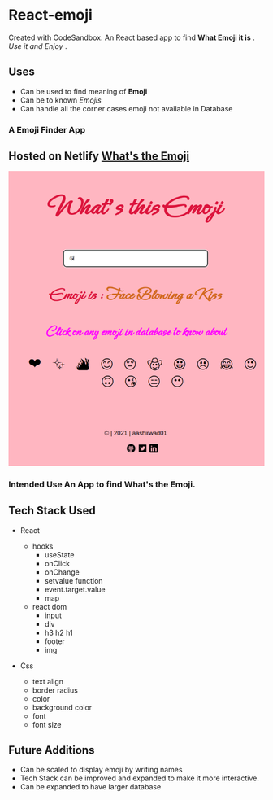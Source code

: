 # React-emoji
Created with CodeSandbox.
An React based app to find **What Emoji it is** . *Use it and Enjoy* .
## Uses
- Can be used to find meaning of **Emoji** 
- Can be to known *Emojis*
- Can handle all the corner cases emoji not available in Database

### A Emoji Finder App

## Hosted on Netlify [What's the Emoji](https://csb-gmynd.netlify.app/)
![What's the Emoji](https://github.com/aashirwad01/aashirwad-site/blob/main/images/markeight.png)
### Intended Use An App to find What's the Emoji.


## Tech Stack Used
- React
  - hooks
    - useState
    - onClick
    - onChange
    - setvalue function
    - event.target.value
    - map
  - react dom
    - input
    - div
    - h3 h2 h1
    - footer
    - img
 
 
- Css
  - text align
  - border radius
  - color
  - background color
  - font
  - font size
 
## Future Additions
- Can be scaled to display emoji by writing names
- Tech Stack can be improved and expanded to make it more interactive.
- Can be expanded to have larger database
 
